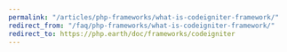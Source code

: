 ```yaml
---
permalink: "/articles/php-frameworks/what-is-codeigniter-framework/"
redirect_from: "/faq/php-frameworks/what-is-codeigniter-framework/"
redirect_to: https://php.earth/doc/frameworks/codeigniter
---
```

